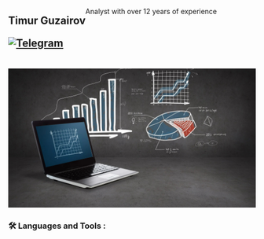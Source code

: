 <h2 style="float: left;">Timur Guzairov
  
  <a href="">[![Telegram](https://img.shields.io/badge/-Telegram-27A7E7?style=for-the-badge&logo=telegram)](https://t.me/T_i_m_T_i_m)</a>
</h2>


Analyst with over 12 years of experience

<img src="https://github.com/ArTimur/ArTimur/blob/main/baner.jpg" alt="banner">

###  🛠️ Languages and Tools : 

